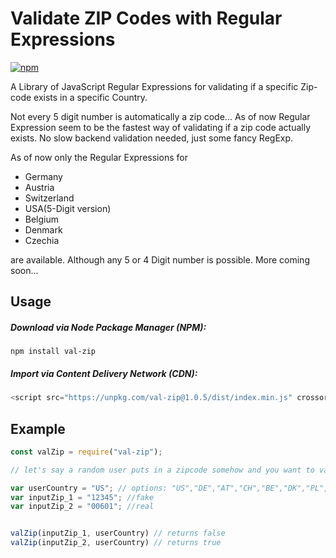 # Validate ZIP Codes with Regular Expressions

[![npm](https://img.shields.io/npm/v/val-zip)](https://www.npmjs.com/package/val-zip)

A Library of JavaScript Regular Expressions for validating if a specific Zip-code exists in a specific Country.

Not every 5 digit number is automatically a zip code... As of now Regular Expression seem to be the fastest way of validating if a zip code actually exists. No slow backend validation needed, just some fancy RegExp.

As of now only the Regular Expressions for

* Germany
* Austria
* Switzerland
* USA(5-Digit version)
* Belgium
* Denmark
* Czechia

are available. Although any 5 or 4 Digit number is possible. More coming soon...

## Usage

##### Download via Node Package Manager (NPM):

```shell
npm install val-zip
```

##### Import via Content Delivery Network (CDN):

```js
<script src="https://unpkg.com/val-zip@1.0.5/dist/index.min.js" crossorigin="anonymous" referrerpolicy="no-referrer">
```



## Example

```javascript
const valZip = require("val-zip");

// let's say a random user puts in a zipcode somehow and you want to validate if the zip code exists.

var userCountry = "US"; // options: "US","DE","AT","CH","BE","DK","PL","CZ"
var inputZip_1 = "12345"; //fake 
var inputZip_2 = "00601"; //real


valZip(inputZip_1, userCountry) // returns false
valZip(inputZip_2, userCountry) // returns true


```
